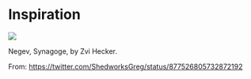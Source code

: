 # Inspiration

![](https://db-feed.s3.amazonaws.com/legacy/DC2Z-gwWsAEiEfU-1498054676242.jpg)

Negev, Synagoge, by Zvi Hecker.

From: https://twitter.com/ShedworksGreg/status/877526805732872192